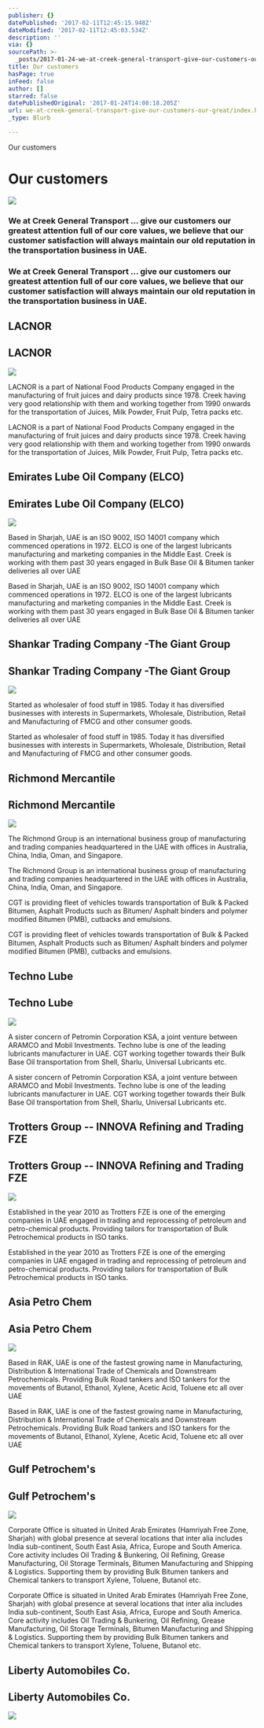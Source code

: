 ```yaml
---
publisher: {}
datePublished: '2017-02-11T12:45:15.948Z'
dateModified: '2017-02-11T12:45:03.534Z'
description: ''
via: {}
sourcePath: >-
  _posts/2017-01-24-we-at-creek-general-transport-give-our-customers-our-great.md
title: Our customers
hasPage: true
inFeed: false
author: []
starred: false
datePublishedOriginal: '2017-01-24T14:08:18.205Z'
url: we-at-creek-general-transport-give-our-customers-our-great/index.html
_type: Blurb

---
```

Our customers

# Our customers
![](https://the-grid-user-content.s3-us-west-2.amazonaws.com/7171a092-9368-44f1-8630-82613e306ac5.jpg)

### We at Creek General Transport ... give our customers our greatest attention full of our core values, we believe that our customer satisfaction will always maintain our old reputation in the transportation business in UAE.

### We at Creek General Transport ... give our customers our greatest attention full of our core values, we believe that our customer satisfaction will always maintain our old reputation in the transportation business in UAE.

## LACNOR

## LACNOR
![](https://the-grid-user-content.s3-us-west-2.amazonaws.com/065f0bf8-9366-4db7-9dba-073de43654ae.png)

LACNOR is a part of National Food Products Company engaged in the manufacturing of fruit juices and dairy products since 1978\. Creek having very good relationship with them and working together from 1990 onwards for the transportation of Juices, Milk Powder, Fruit Pulp, Tetra packs etc.

LACNOR is a part of National Food Products Company engaged in the manufacturing of fruit juices and dairy products since 1978\. Creek having very good relationship with them and working together from 1990 onwards for the transportation of Juices, Milk Powder, Fruit Pulp, Tetra packs etc.

## Emirates Lube Oil Company (ELCO)

## Emirates Lube Oil Company (ELCO)
![](https://the-grid-user-content.s3-us-west-2.amazonaws.com/f4dea731-d6c2-4b82-a281-34d3412fb38c.png)

Based in Sharjah, UAE is an ISO 9002, ISO 14001 company which commenced operations in 1972\. ELCO is one of the largest lubricants manufacturing and marketing companies in the Middle East. Creek is working with them past 30 years engaged in Bulk Base Oil & Bitumen tanker deliveries all over UAE

Based in Sharjah, UAE is an ISO 9002, ISO 14001 company which commenced operations in 1972\. ELCO is one of the largest lubricants manufacturing and marketing companies in the Middle East. Creek is working with them past 30 years engaged in Bulk Base Oil & Bitumen tanker deliveries all over UAE

## Shankar Trading Company -The Giant Group

## Shankar Trading Company -The Giant Group
![ ](https://the-grid-user-content.s3-us-west-2.amazonaws.com/4fd73a6b-e2cd-454a-a9c0-e3f475f152f9.png)

Started as wholesaler of food stuff in 1985\. Today it has diversified businesses with interests in Supermarkets, Wholesale, Distribution, Retail and Manufacturing of FMCG and other consumer goods.

Started as wholesaler of food stuff in 1985\. Today it has diversified businesses with interests in Supermarkets, Wholesale, Distribution, Retail and Manufacturing of FMCG and other consumer goods.

## Richmond Mercantile

## Richmond Mercantile
![
](https://the-grid-user-content.s3-us-west-2.amazonaws.com/a5fc02a7-4c84-4de6-ae66-424056a4c8e9.png)

The Richmond Group is an international business group of manufacturing and trading companies headquartered in the UAE with offices in Australia, China, India, Oman, and Singapore.

The Richmond Group is an international business group of manufacturing and trading companies headquartered in the UAE with offices in Australia, China, India, Oman, and Singapore.

CGT is providing fleet of vehicles towards transportation of Bulk & Packed Bitumen, Asphalt Products such as Bitumen/ Asphalt binders and polymer modified Bitumen (PMB), cutbacks and emulsions.

CGT is providing fleet of vehicles towards transportation of Bulk & Packed Bitumen, Asphalt Products such as Bitumen/ Asphalt binders and polymer modified Bitumen (PMB), cutbacks and emulsions.

## Techno Lube

## Techno Lube
![](https://the-grid-user-content.s3-us-west-2.amazonaws.com/190af234-a4e6-4c63-b554-66bebffa3c76.png)

A sister concern of Petromin Corporation KSA, a joint venture between ARAMCO and Mobil Investments. Techno lube is one of the leading lubricants manufacturer in UAE. CGT working together towards their Bulk Base Oil transportation from Shell, Sharlu, Universal Lubricants etc.

A sister concern of Petromin Corporation KSA, a joint venture between ARAMCO and Mobil Investments. Techno lube is one of the leading lubricants manufacturer in UAE. CGT working together towards their Bulk Base Oil transportation from Shell, Sharlu, Universal Lubricants etc.

## Trotters Group -- INNOVA Refining and Trading FZE

## Trotters Group -- INNOVA Refining and Trading FZE
![](https://the-grid-user-content.s3-us-west-2.amazonaws.com/67a6cf56-1963-4eb7-a9ab-5b46b929f902.png)

Established in the year 2010 as Trotters FZE is one of the emerging companies in UAE engaged in trading and reprocessing of petroleum and petro-chemical products. Providing tailors for transportation of Bulk Petrochemical products in ISO tanks.

Established in the year 2010 as Trotters FZE is one of the emerging companies in UAE engaged in trading and reprocessing of petroleum and petro-chemical products. Providing tailors for transportation of Bulk Petrochemical products in ISO tanks.

## Asia Petro Chem

## Asia Petro Chem
![](https://the-grid-user-content.s3-us-west-2.amazonaws.com/ca2ba48e-da12-4a6b-8923-62fb44c95375.png)

Based in RAK, UAE is one of the fastest growing name in Manufacturing, Distribution & International Trade of Chemicals and Downstream Petrochemicals. Providing Bulk Road tankers and ISO tankers for the movements of Butanol, Ethanol, Xylene, Acetic Acid, Toluene etc all over UAE

Based in RAK, UAE is one of the fastest growing name in Manufacturing, Distribution & International Trade of Chemicals and Downstream Petrochemicals. Providing Bulk Road tankers and ISO tankers for the movements of Butanol, Ethanol, Xylene, Acetic Acid, Toluene etc all over UAE

## Gulf Petrochem's

## Gulf Petrochem's
![](https://the-grid-user-content.s3-us-west-2.amazonaws.com/0ae3451e-0cb2-42df-b216-40d46fde04b8.png)

Corporate Office is situated in United Arab Emirates (Hamriyah Free Zone, Sharjah) with global presence at several locations that inter alia includes India sub-continent, South East Asia, Africa, Europe and South America. Core activity includes Oil Trading & Bunkering, Oil Refining, Grease Manufacturing, Oil Storage Terminals, Bitumen Manufacturing and Shipping & Logistics. Supporting them by providing Bulk Bitumen tankers and Chemical tankers to transport Xylene, Toluene, Butanol etc.

Corporate Office is situated in United Arab Emirates (Hamriyah Free Zone, Sharjah) with global presence at several locations that inter alia includes India sub-continent, South East Asia, Africa, Europe and South America. Core activity includes Oil Trading & Bunkering, Oil Refining, Grease Manufacturing, Oil Storage Terminals, Bitumen Manufacturing and Shipping & Logistics. Supporting them by providing Bulk Bitumen tankers and Chemical tankers to transport Xylene, Toluene, Butanol etc.

## Liberty Automobiles Co.

## Liberty Automobiles Co.
![](https://the-grid-user-content.s3-us-west-2.amazonaws.com/ad5515b2-ae1b-45c7-8b0a-fa51cd9e5d44.png)